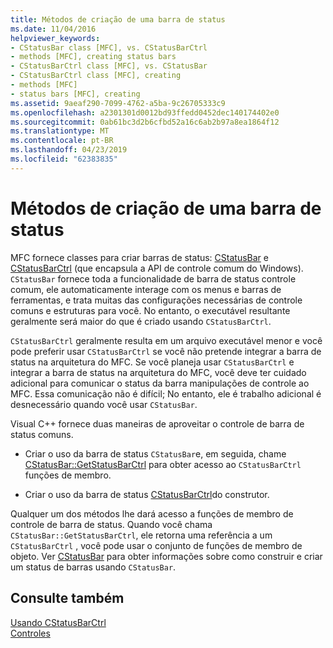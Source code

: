```yaml
---
title: Métodos de criação de uma barra de status
ms.date: 11/04/2016
helpviewer_keywords:
- CStatusBar class [MFC], vs. CStatusBarCtrl
- methods [MFC], creating status bars
- CStatusBarCtrl class [MFC], vs. CStatusBar
- CStatusBarCtrl class [MFC], creating
- methods [MFC]
- status bars [MFC], creating
ms.assetid: 9aeaf290-7099-4762-a5ba-9c26705333c9
ms.openlocfilehash: a2301301d0012bd93ffedd0452dec140174402e0
ms.sourcegitcommit: 0ab61bc3d2b6cfbd52a16c6ab2b97a8ea1864f12
ms.translationtype: MT
ms.contentlocale: pt-BR
ms.lasthandoff: 04/23/2019
ms.locfileid: "62383835"
---
```

# <a name="methods-of-creating-a-status-bar"></a>Métodos de criação de uma barra de status

MFC fornece classes para criar barras de status: [CStatusBar](../mfc/reference/cstatusbar-class.md) e [CStatusBarCtrl](../mfc/reference/cstatusbarctrl-class.md) (que encapsula a API de controle comum do Windows). `CStatusBar` fornece toda a funcionalidade de barra de status controle comum, ele automaticamente interage com os menus e barras de ferramentas, e trata muitas das configurações necessárias de controle comuns e estruturas para você. No entanto, o executável resultante geralmente será maior do que é criado usando `CStatusBarCtrl`.

`CStatusBarCtrl` geralmente resulta em um arquivo executável menor e você pode preferir usar `CStatusBarCtrl` se você não pretende integrar a barra de status na arquitetura do MFC. Se você planeja usar `CStatusBarCtrl` e integrar a barra de status na arquitetura do MFC, você deve ter cuidado adicional para comunicar o status da barra manipulações de controle ao MFC. Essa comunicação não é difícil; No entanto, ele é trabalho adicional é desnecessário quando você usar `CStatusBar`.

Visual C++ fornece duas maneiras de aproveitar o controle de barra de status comuns.

- Criar o uso da barra de status `CStatusBar`e, em seguida, chame [CStatusBar::GetStatusBarCtrl](../mfc/reference/cstatusbar-class.md#getstatusbarctrl) para obter acesso ao `CStatusBarCtrl` funções de membro.

- Criar o uso da barra de status [CStatusBarCtrl](../mfc/reference/cstatusbarctrl-class.md)do construtor.

Qualquer um dos métodos lhe dará acesso a funções de membro de controle de barra de status. Quando você chama `CStatusBar::GetStatusBarCtrl`, ele retorna uma referência a um `CStatusBarCtrl` , você pode usar o conjunto de funções de membro de objeto. Ver [CStatusBar](../mfc/reference/cstatusbar-class.md) para obter informações sobre como construir e criar um status de barras usando `CStatusBar`.

## <a name="see-also"></a>Consulte também

[Usando CStatusBarCtrl](../mfc/using-cstatusbarctrl.md)<br/>
[Controles](../mfc/controls-mfc.md)
